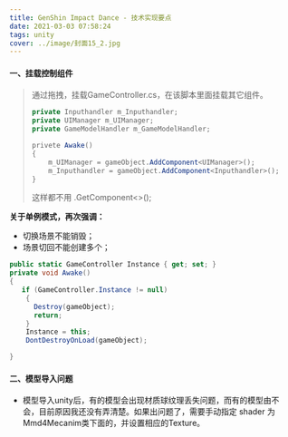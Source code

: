 ```yaml
---
title: GenShin Impact Dance - 技术实现要点
date: 2021-03-03 07:58:24
tags: unity
cover: ../image/封面15_2.jpg
---
```


#### 一、挂载控制组件

> 通过拖拽，挂载GameController.cs，在该脚本里面挂载其它组件。
>
> ```c#
> private Inputhandler m_Inputhandler;
> private UIManager m_UIManager;
> private GameModelHandler m_GameModelHandler;
> 
> privete Awake()
> {
>     m_UIManager = gameObject.AddComponent<UIManager>();
>     m_Inputhandler = gameObject.AddComponent<Inputhandler>();
> }
> ```
>
> 这样都不用 .GetComponent<>(); 

**关于单例模式，再次强调：**

- 切换场景不能销毁；
- 场景切回不能创建多个；

```c#
public static GameController Instance { get; set; }
private void Awake()
{
   if (GameController.Instance != null)
    {
      Destroy(gameObject);
      return;
    }
    Instance = this;
    DontDestroyOnLoad(gameObject);

}
```

#### 二、模型导入问题

- 模型导入unity后，有的模型会出现材质球纹理丢失问题，而有的模型由不会，目前原因我还没有弄清楚。如果出问题了，需要手动指定 shader 为Mmd4Mecanim类下面的，并设置相应的Texture。



